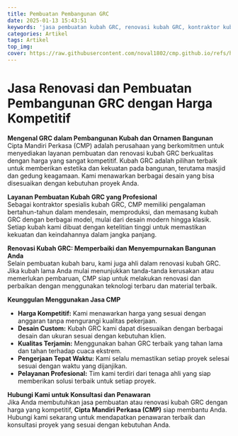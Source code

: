 ```yaml
---
title: Pembuatan Pembangunan GRC
date: 2025-01-13 15:43:51
keywords: 'jasa pembuatan kubah GRC, renovasi kubah GRC, kontraktor kubah GRC, kubah masjid GRC, desain kubah GRC modern, desain kubah GRC klasik, harga kubah GRC, keunggulan kubah GRC, jasa renovasi kubah, kubah GRC tahan lama, spesialis kubah GRC, keindahan kubah GRC, pembangunan kubah GRC, layanan kubah GRC profesional, desain custom kubah GRC, teknologi kubah GRC, material terbaik kubah GRC, pembuatan kubah berkualitas, renovasi kubah masjid, jasa kubah GRC kompetitif'
categories: Artikel
tags: Artikel
top_img:
cover: https://raw.githubusercontent.com/noval1802/cmp.github.io/refs/heads/main/asset/workshop/IMG_9033.jpg
---
```


# **Jasa Renovasi dan Pembuatan Pembangunan GRC dengan Harga Kompetitif**

**Mengenal GRC dalam Pembangunan Kubah dan Ornamen Bangunan**  
Cipta Mandiri Perkasa (CMP) adalah perusahaan yang berkomitmen untuk menyediakan layanan pembuatan dan renovasi kubah GRC berkualitas dengan harga yang sangat kompetitif. Kubah GRC adalah pilihan terbaik untuk memberikan estetika dan kekuatan pada bangunan, terutama masjid dan gedung keagamaan. Kami menawarkan berbagai desain yang bisa disesuaikan dengan kebutuhan proyek Anda.

**Layanan Pembuatan Kubah GRC yang Profesional**  
Sebagai kontraktor spesialis kubah GRC, CMP memiliki pengalaman bertahun-tahun dalam mendesain, memproduksi, dan memasang kubah GRC dengan berbagai model, mulai dari desain modern hingga klasik. Setiap kubah kami dibuat dengan ketelitian tinggi untuk memastikan kekuatan dan keindahannya dalam jangka panjang.

**Renovasi Kubah GRC: Memperbaiki dan Menyempurnakan Bangunan Anda**  
Selain pembuatan kubah baru, kami juga ahli dalam renovasi kubah GRC. Jika kubah lama Anda mulai menunjukkan tanda-tanda kerusakan atau memerlukan pembaruan, CMP siap untuk melakukan renovasi dan perbaikan dengan menggunakan teknologi terbaru dan material terbaik.

**Keunggulan Menggunakan Jasa CMP**  
- **Harga Kompetitif:** Kami menawarkan harga yang sesuai dengan anggaran tanpa mengurangi kualitas pekerjaan.  
- **Desain Custom:** Kubah GRC kami dapat disesuaikan dengan berbagai desain dan ukuran sesuai dengan kebutuhan klien.  
- **Kualitas Terjamin:** Menggunakan bahan GRC terbaik yang tahan lama dan tahan terhadap cuaca ekstrem.  
- **Pengerjaan Tepat Waktu:** Kami selalu memastikan setiap proyek selesai sesuai dengan waktu yang dijanjikan.  
- **Pelayanan Profesional:** Tim kami terdiri dari tenaga ahli yang siap memberikan solusi terbaik untuk setiap proyek.

**Hubungi Kami untuk Konsultasi dan Penawaran**  
Jika Anda membutuhkan jasa pembuatan atau renovasi kubah GRC dengan harga yang kompetitif, **Cipta Mandiri Perkasa (CMP)** siap membantu Anda. Hubungi kami sekarang untuk mendapatkan penawaran terbaik dan konsultasi proyek yang sesuai dengan kebutuhan Anda.